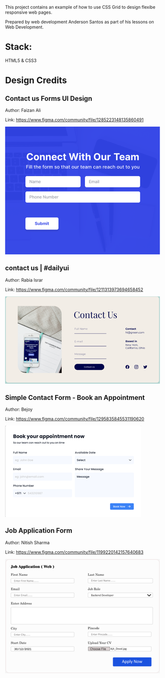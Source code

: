 This project contains an example of how to use CSS Grid to design flexibe responsive web pages.

Prepared by web development Anderson Santos as part of his lessons on Web Development.

# Stack:

HTML5 & CSS3

# Design Credits

## Contact us Forms UI Design

Author: Faizan Ali

Link: https://www.figma.com/community/file/1285223148135860491

<img src="./assets/connect-with-our-team.png">

## contact us | #dailyui

Author: Rabia Israr

Link: https://www.figma.com/community/file/1211313973694658452

<img src="./assets/contact -us-dailyui.png">

## Simple Contact Form - Book an Appointment

Author: Bejoy

Link: https://www.figma.com/community/file/1295835845531190620

<img src="./assets/simple-contact-form-book-an-appointment.png">

## Job Application Form

Author: Nitish Sharma

Link: https://www.figma.com/community/file/1199220142157640683

<img src="./assets/job-application-form.png">
